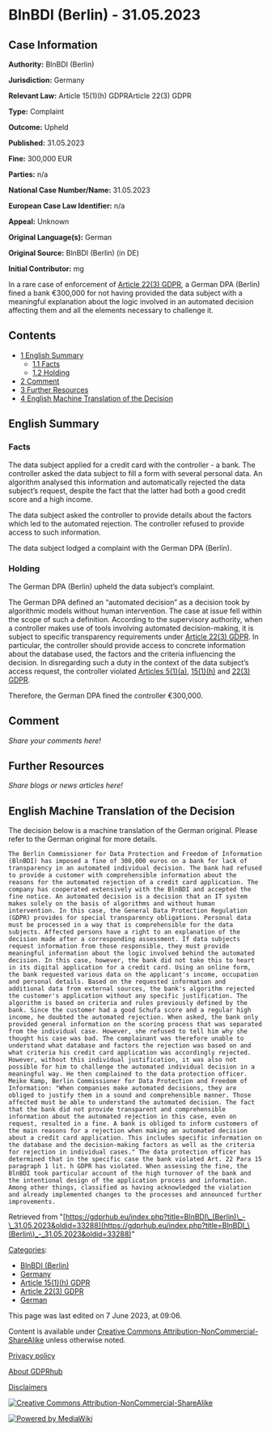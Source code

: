 # BlnBDI (Berlin) - 31.05.2023

## Case Information

**Authority:** BlnBDI (Berlin)

**Jurisdiction:** Germany

**Relevant Law:** Article 15(1)(h) GDPRArticle 22(3) GDPR

**Type:** Complaint

**Outcome:** Upheld

**Published:** 31.05.2023

**Fine:** 300,000 EUR

**Parties:** n/a

**National Case Number/Name:** 31.05.2023

**European Case Law Identifier:** n/a

**Appeal:** Unknown

**Original Language(s):** German

**Original Source:** BlnBDI (Berlin) (in DE)

**Initial Contributor:** mg

In a rare case of enforcement of [Article 22(3) GDPR](/index.php?title=Article_22_GDPR#3 "Article 22 GDPR"), a German DPA (Berlin) fined a bank €300,000 for not having provided the data subject with a meaningful explanation about the logic involved in an automated decision affecting them and all the elements necessary to challenge it.

## Contents

*   [1 English Summary](#English_Summary)
    *   [1.1 Facts](#Facts)
    *   [1.2 Holding](#Holding)
*   [2 Comment](#Comment)
*   [3 Further Resources](#Further_Resources)
*   [4 English Machine Translation of the Decision](#English_Machine_Translation_of_the_Decision)

## English Summary

### Facts

The data subject applied for a credit card with the controller - a bank. The controller asked the data subject to fill a form with several personal data. An algorithm analysed this information and automatically rejected the data subject’s request, despite the fact that the latter had both a good credit score and a high income.

The data subject asked the controller to provide details about the factors which led to the automated rejection. The controller refused to provide access to such information.

The data subject lodged a complaint with the German DPA (Berlin).

### Holding

The German DPA (Berlin) upheld the data subject’s complaint.

The German DPA defined an “automated decision” as a decision took by algorithmic models without human intervention. The case at issue fell within the scope of such a definition. According to the supervisory authority, when a controller makes use of tools involving automated decision-making, it is subject to specific transparency requirements under [Article 22(3) GDPR](/index.php?title=Article_22_GDPR#3 "Article 22 GDPR"). In particular, the controller should provide access to concrete information about the database used, the factors and the criteria influencing the decision. In disregarding such a duty in the context of the data subject’s access request, the controller violated [Articles 5(1)(a)](/index.php?title=Article_5_GDPR#1a "Article 5 GDPR"), [15(1)(h)](/index.php?title=Article_15_GDPR#1h "Article 15 GDPR") and [22(3) GDPR](/index.php?title=Article_22_GDPR#3 "Article 22 GDPR").

Therefore, the German DPA fined the controller €300,000.

## Comment

_Share your comments here!_

## Further Resources

_Share blogs or news articles here!_

## English Machine Translation of the Decision

The decision below is a machine translation of the German original. Please refer to the German original for more details.

```
The Berlin Commissioner for Data Protection and Freedom of Information (BlnBDI) has imposed a fine of 300,000 euros on a bank for lack of transparency in an automated individual decision. The bank had refused to provide a customer with comprehensible information about the reasons for the automated rejection of a credit card application. The company has cooperated extensively with the BlnBDI and accepted the fine notice. An automated decision is a decision that an IT system makes solely on the basis of algorithms and without human intervention. In this case, the General Data Protection Regulation (GDPR) provides for special transparency obligations. Personal data must be processed in a way that is comprehensible for the data subjects. Affected persons have a right to an explanation of the decision made after a corresponding assessment. If data subjects request information from those responsible, they must provide meaningful information about the logic involved behind the automated decision. In this case, however, the bank did not take this to heart in its digital application for a credit card. Using an online form, the bank requested various data on the applicant's income, occupation and personal details. Based on the requested information and additional data from external sources, the bank's algorithm rejected the customer's application without any specific justification. The algorithm is based on criteria and rules previously defined by the bank. Since the customer had a good Schufa score and a regular high income, he doubted the automated rejection. When asked, the bank only provided general information on the scoring process that was separated from the individual case. However, she refused to tell him why she thought his case was bad. The complainant was therefore unable to understand what database and factors the rejection was based on and what criteria his credit card application was accordingly rejected. However, without this individual justification, it was also not possible for him to challenge the automated individual decision in a meaningful way. He then complained to the data protection officer. Meike Kamp, Berlin Commissioner for Data Protection and Freedom of Information: "When companies make automated decisions, they are obliged to justify them in a sound and comprehensible manner. Those affected must be able to understand the automated decision. The fact that the bank did not provide transparent and comprehensible information about the automated rejection in this case, even on request, resulted in a fine. A bank is obliged to inform customers of the main reasons for a rejection when making an automated decision about a credit card application. This includes specific information on the database and the decision-making factors as well as the criteria for rejection in individual cases." The data protection officer has determined that in the specific case the bank violated Art. 22 Para 15 paragraph 1 lit. h GDPR has violated. When assessing the fine, the BlnBDI took particular account of the high turnover of the bank and the intentional design of the application process and information. Among other things, classified as having acknowledged the violation and already implemented changes to the processes and announced further improvements.

```

Retrieved from "[https://gdprhub.eu/index.php?title=BlnBDI\_(Berlin)\_-\_31.05.2023&oldid=33288](https://gdprhub.eu/index.php?title=BlnBDI_\(Berlin\)_-_31.05.2023&oldid=33288)"

[Categories](/index.php?title=Special:Categories "Special:Categories"):

*   [BlnBDI (Berlin)](/index.php?title=Category:BlnBDI_\(Berlin\) "Category:BlnBDI (Berlin)")
*   [Germany](/index.php?title=Category:Germany "Category:Germany")
*   [Article 15(1)(h) GDPR](/index.php?title=Category:Article_15\(1\)\(h\)_GDPR "Category:Article 15(1)(h) GDPR")
*   [Article 22(3) GDPR](/index.php?title=Category:Article_22\(3\)_GDPR "Category:Article 22(3) GDPR")
*   [German](/index.php?title=Category:German "Category:German")

This page was last edited on 7 June 2023, at 09:06.

Content is available under [Creative Commons Attribution-NonCommercial-ShareAlike](https://creativecommons.org/licenses/by-nc-sa/4.0/) unless otherwise noted.

[Privacy policy](/index.php?title=GDPRhub:Privacy_policy)

[About GDPRhub](/index.php?title=GDPRhub:About)

[Disclaimers](/index.php?title=GDPRhub:General_disclaimer)

[![Creative Commons Attribution-NonCommercial-ShareAlike](/resources/assets/licenses/cc-by-nc-sa.png)](https://creativecommons.org/licenses/by-nc-sa/4.0/)

[![Powered by MediaWiki](/resources/assets/poweredby_mediawiki_88x31.png)](https://www.mediawiki.org/)